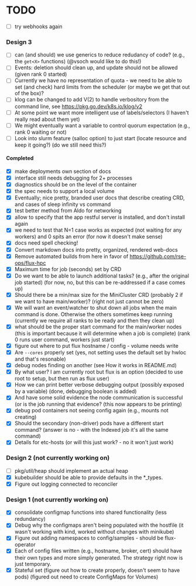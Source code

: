 # TODO

 - [ ] try webhooks again

### Design 3

 - [ ] can (and should) we use generics to reduce redudancy of code? (e.g., the `get<X>` functions) (@vsoch would like to do this!)
 - [ ] Events: deletion should clean up, and update should not be allowed (given rank 0 started)
 - [ ] Currently we have no representation of quota - we need to be able to set (and check) hard limits from the scheduler (or maybe we get that out of the box)?
 - [ ] klog can be changed to add V(2) to handle verbository from the command line, see https://pkg.go.dev/k8s.io/klog/v2
 - [ ] At some point we want more intelligent use of labels/selectors (I haven't really read about them yet)
 - [ ] We might eventually want a variable to control quorum expectation (e.g., rank 0 waiting or not)
 - [ ] Look into slurm feature (salloc option) to just start (locate resource and keep it going?) (do we still need this?)

#### Completed

 - [x] make deployments own section of docs
 - [x] interface still needs debugging for 2+ processes
 - [x] diagnostics should be on the level of the container
 - [x] the spec needs to support a local volume
 - [x] Eventually; nice pretty, branded user docs that describe creating CRD, and cases of sleep infinity vs command
 - [x] test better method from Aldo for networking
 - [x] allow to specify that the app restful server is installed, and don't install again
 - [x] we need to test that N=1 case works as expected (not waiting for any workers) and 0 spits an error (for now it doesn't make sense)
 - [x] docs need spell checking!
 - [x] Convert markdown docs into pretty, organized, rendered web-docs
 - [x] Remove automated builds from here in favor of https://github.com/rse-ops/flux-hpc
 - [x] Maximum time for job (seconds) set by CRD
 - [x] Do we want to be able to launch additional tasks? (e.g., after the original job started) (for now, no, but this can be re-addressed if a case comes up)
 - [x] Should there be a min/max size for the MiniCluster CRD (probably 2 if we want to have main/worker)? (right not just cannot be zero)
 - [x] We will want an event/watcher to shut down all jobs when the main command is done. Otherwise the others sometimes keep running (currently we require all ranks to be ready and then they clean up)
 - [x] what should be the proper start command for the main/worker nodes (this is important because it will determine when a job is complete) (rank 0 runs user command, workers just start)
 - [x] figure out where to put flux hostname / config - volume needs write
 - [x] Are `--cores` properly set (yes, not setting uses the default set by hwloc and that's resonable)
 - [x] debug nodes finding on another (see How it works in README.md)
 - [x] By what user? I am currently root but flux is an option (decided to use root to setup, but then run as flux user)
 - [x] How we can print better verbose debugging output (possibly exposed by a variable) (done, debugging boolean is added)
 - [x] And have some solid evidence the node communication is successful (or is the job running that evidence? (this now appears to be printing)
 - [x] debug pod containers not seeing config again (e.g., mounts not creating)
 - [x] Should the secondary (non-driver) pods have a different start command? (answer is no - with the Indexed job it's all the same command)
 - [x] Details for etc-hosts (or will this just work? - no it won't just work)

### Design 2 (not currently working on)

 - [ ] pkg/util/heap should implement an actual heap
 - [x] kubebuilder should be able to provide defaults in the *_types.
 - [x] Figure out logging connected to reconciler

### Design 1 (not currently working on)

- [x] consolidate configmap functions into shared functionality (less redundancy)
- [x] Debug why the configmaps aren't being populated with the hostfile (it wasn't working with kind, worked without changes with minikube)
- [x] Figure out adding namespaces to config/samples - should be flux-operator
- [x] Each of config files written (e.g., hostname, broker, cert) should have their own types and more simply generated. The strategy right now is just temporary.
- [x] Stateful set (figure out how to create properly, doesn't seem to have pods) (figured out need to create ConfigMaps for Volumes)

